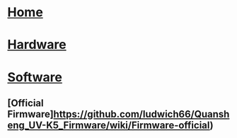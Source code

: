# [Home](https://github.com/ludwich66/Quansheng_UV-K5_Firmware/wiki)

# [Hardware](https://github.com/ludwich66/Quansheng_UV-K5_Firmware/wiki/Hardware)

# [Software](https://github.com/ludwich66/Quansheng_UV-K5_Firmware/wiki/Software)

## [Official Firmware]https://github.com/ludwich66/Quansheng_UV-K5_Firmware/wiki/Firmware-official)